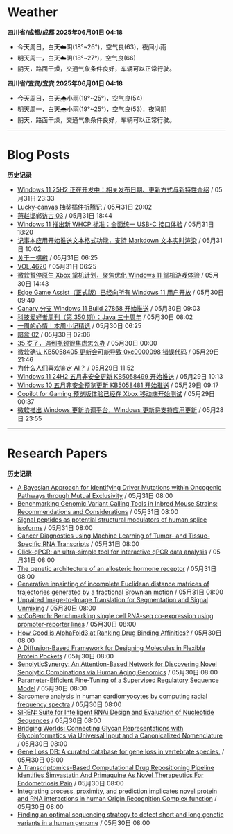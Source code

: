 # Weather
<!--qweather:start-->
**四川省/成都/成都 2025年06月01日 04:18**
- 今天周日，白天☁️阴(18°~26°)，空气良(63)，夜间小雨
- 明天周一，白天☁️阴(18°~27°)，空气良(66)
- 阴天，路面干燥，交通气象条件良好，车辆可以正常行驶。

**四川省/宜宾/宜宾 2025年06月01日 04:18**
- 今天周日，白天🌧️小雨(19°~25°)，空气良(54)
- 明天周一，白天🌧️小雨(19°~25°)，空气良(53)，夜间阴
- 阴天，路面干燥，交通气象条件良好，车辆可以正常行驶。
<!--qweather:end-->
---
# Blog Posts
<!--rss-blogs:start-->
**历史记录**
- [Windows 11 25H2 正在开发中：相关发布日期、更新方式与新特性介绍](https://windiscover.com/posts/windows-11-25h2-release-plan-new-features-and-update-availability.html) / 05月31日 23:33
- [Lucky-canvas 抽奖插件折腾记](https://immmmm.com/lucky-everday/) / 05月31日 20:02
- [燕赵邯郸访古 03](https://blog.pursuitus.com/yan-zhao-handan-visits-03-html.html) / 05月31日 18:44
- [Windows 11 推出新 WHCP 标准：全面统一 USB-C 接口体验](https://windiscover.com/posts/windows11-whcp-usbc-standard.html) / 05月31日 18:20
- [记事本应用开始推送文本格式功能，支持 Markdown 文本实时渲染](https://windiscover.com/posts/notepad-starts-rolling-out-text-formatting-markdown-support.html) / 05月31日 10:02
- [关于一棵树](http://m.wufazhuce.com/article/6808) / 05月31日 06:25
- [VOL.4620](http://m.wufazhuce.com/one/4771) / 05月31日 06:25
- [微软暂停原生 Xbox 掌机计划，聚焦优化 Windows 11 掌机游戏体验](https://windiscover.com/posts/microsoft-pause-native-xbox-handheld-and-put-focus-on-improving-windows-11-handheld-experience.html) / 05月30日 14:43
- [Edge Game Assist（正式版）已经向所有 Windows 11 用户开放](https://windiscover.com/posts/edge-game-assist-is-now-available-to-every-windows-11-user.html) / 05月30日 09:40
- [Canary 分支 Windows 11 Build 27868 开始推送](https://windiscover.com/posts/windows-11-build-27868.html) / 05月30日 09:03
- [科技爱好者周刊（第 350 期）：Java 三十周年](http://www.ruanyifeng.com/blog/2025/05/weekly-issue-350.html) / 05月30日 08:02
- [一周的心情｜本周小记精选](http://m.wufazhuce.com/question/4379) / 05月30日 06:25
- [暗盒 02](https://ameow.xyz/archives/film-roll-02) / 05月30日 02:06
- [35 岁了，遇到瓶颈很焦虑怎么办](https://manateelazycat.github.io/2025/05/30/35-year/) / 05月30日 00:00
- [微软确认 KB5058405 更新会可能导致 0xc0000098 错误代码](https://windiscover.com/posts/kb5058405-might-fail-to-install-with-recovery-error-0xc0000098.html) / 05月29日 21:46
- [为什么人们喜欢鉴定 AI？](https://1q43.blog/post/11260/) / 05月29日 11:52
- [Windows 11 24H2 五月非安全更新 KB5058499 开始推送](https://windiscover.com/posts/windows-11-24h2-non-security-preview-update-kb5058499.html) / 05月29日 10:13
- [Windows 10 五月非安全预览更新 KB5058481 开始推送](https://windiscover.com/posts/windows-1o-may-2025-non-security-update-kb5058481.html) / 05月29日 09:17
- [Copilot for Gaming 预览版体验已经在 Xbox 移动端开始测试](https://windiscover.com/posts/xbox-mobile-app-copilot-for-gaming-preview.html) / 05月29日 00:37
- [微软推出 Windows 更新协调平台，Windows 更新将支持应用更新](https://windiscover.com/posts/windows-update-orchestration-platform-a-unified-future-for-app-updates-on-windows.html) / 05月28日 23:55
<!--rss-blogs:end-->
---
# Research Papers
<!--rss-papers:start-->
**历史记录**
- [A Bayesian Approach for Identifying Driver Mutations within Oncogenic Pathways through Mutual Exclusivity](https://www.biorxiv.org/content/10.1101/2025.05.27.656485v1?rss=1) / 05月31日 08:00
- [Benchmarking Genomic Variant Calling Tools in Inbred Mouse Strains: Recommendations and Considerations](https://www.biorxiv.org/content/10.1101/2025.05.28.656711v1?rss=1) / 05月31日 08:00
- [Signal peptides as potential structural modulators of human splice isoforms](https://www.biorxiv.org/content/10.1101/2025.05.27.656295v1?rss=1) / 05月31日 08:00
- [Cancer Diagnostics using Machine Learning of Tumor- and Tissue- Specific RNA Transcripts](https://www.biorxiv.org/content/10.1101/2025.05.27.656256v1?rss=1) / 05月31日 08:00
- [Click-qPCR: an ultra-simple tool for interactive qPCR data analysis](https://www.biorxiv.org/content/10.1101/2025.05.29.656779v1?rss=1) / 05月31日 08:00
- [The genetic architecture of an allosteric hormone receptor](https://www.biorxiv.org/content/10.1101/2025.05.30.656975v1?rss=1) / 05月31日 08:00
- [Generative inpainting of incomplete Euclidean distance matrices of trajectories generated by a fractional Brownian motion](https://www.nature.com/articles/s41598-025-97893-5) / 05月31日 08:00
- [Unpaired Image-to-Image Translation for Segmentation and Signal Unmixing](https://www.biorxiv.org/content/10.1101/2025.05.26.656226v1?rss=1) / 05月30日 08:00
- [scCoBench: Benchmarking single cell RNA-seq co-expression using promoter-reporter lines](https://www.biorxiv.org/content/10.1101/2025.05.26.656221v1?rss=1) / 05月30日 08:00
- [How Good is AlphaFold3 at Ranking Drug Binding Affinities?](https://www.biorxiv.org/content/10.1101/2025.05.27.656341v1?rss=1) / 05月30日 08:00
- [A Diffusion-Based Framework for Designing Molecules in Flexible Protein Pockets](https://www.biorxiv.org/content/10.1101/2025.05.27.656443v1?rss=1) / 05月30日 08:00
- [SenolyticSynergy: An Attention-Based Network for Discovering Novel Senolytic Combinations via Human Aging Genomics](https://www.biorxiv.org/content/10.1101/2025.05.28.655258v1?rss=1) / 05月30日 08:00
- [Parameter-Efficient Fine-Tuning of a Supervised Regulatory Sequence Model](https://www.biorxiv.org/content/10.1101/2025.05.26.656171v1?rss=1) / 05月30日 08:00
- [Sarcomere analysis in human cardiomyocytes by computing radial frequency spectra](https://www.biorxiv.org/content/10.1101/2025.05.28.655290v1?rss=1) / 05月30日 08:00
- [SIREN: Suite for Intelligent RNAi Design and Evaluation of Nucleotide Sequences](https://www.biorxiv.org/content/10.1101/2025.05.26.656188v1?rss=1) / 05月30日 08:00
- [Bridging Worlds: Connecting Glycan Representations with Glycoinformatics via Universal Input and a Canonicalized Nomenclature](https://www.biorxiv.org/content/10.1101/2025.05.30.657013v1?rss=1) / 05月30日 08:00
- [Gene Loss DB: A curated database for gene loss in vertebrate species.](https://www.biorxiv.org/content/10.1101/2025.05.26.656173v1?rss=1) / 05月30日 08:00
- [A Transcriptomics-Based Computational Drug Repositioning Pipeline Identifies Simvastatin And Primaquine As Novel Therapeutics For Endometriosis Pain](https://www.biorxiv.org/content/10.1101/2025.05.28.656743v1?rss=1) / 05月30日 08:00
- [Integrating process, proximity, and prediction implicates novel protein and RNA interactions in human Origin Recognition Complex function](https://www.biorxiv.org/content/10.1101/2025.05.28.651956v1?rss=1) / 05月30日 08:00
- [Finding an optimal sequencing strategy to detect short and long genetic variants in a human genome](https://www.biorxiv.org/content/10.1101/2025.05.30.656631v1?rss=1) / 05月30日 08:00
<!--rss-papers:end-->
